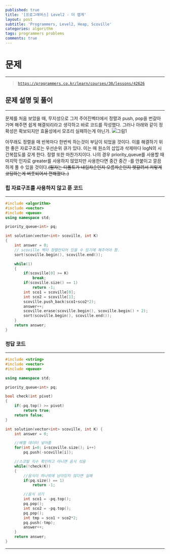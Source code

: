 ```yaml
---
published: true
title: '[프로그래머스] Level2 - 더 맵게'
layout: post
subtitle: 'Programmers, Level2, Heap, Scoville'
categories: algorithm
tags: programmers problems
comments: true
---
```


# **문제**
---
> [`https://programmers.co.kr/learn/courses/30/lessons/42626`](https://programmers.co.kr/learn/courses/30/lessons/42626)

## **문제 설명 및 풀이**
---
문제를 처음 보았을 때, 무지성으로 그저 주어진벡터에서 정렬과 push, pop을 번갈아가며 해주면 쉽게 해결되리라고 생각하고 바로 코드를 작성했다. 그러나 아래와 같이 정확성은 확보되지만 효율성에서 모조리 실패하는게 아닌가.
![그림1](https://sundongkim-dev.github.io/assets/img/algorithm/2021-08-21-algorithm-Programmers-더맵게_힙x.jpg)

아무래도 정렬을 매 반복마다 한번씩 하는것이 부담이 되었을 것이다. 이를 해결하기 위한 좋은 자료구조로는 우선순위 큐가 있다. 이는 매 원소의 삽입과 삭제마다 logN의 시간복잡도를 갖게 한다. 정렬 또한 마찬가지이다.
나의 경우 priority_queue를 사용할 때 마지막 인자로 greater<int>를 사용하지 않았지만 사용한다면 중간 중간 -를 안붙이고 깔끔하게 풀 수 있을 것이다.~~(필자는 디폴트가 내림차순인지 오름차순인지 헷갈려서 저렇게 코딩하는게 버릇되어서 편해졌다..)~~

### **힙 자료구조를 사용하지 않고 푼 코드**
---
```cpp
#include <algorithm>
#include <vector>
#include <queue>
using namespace std;

priority_queue<int> pq;

int solution(vector<int> scoville, int K)
{
    int answer = 0;
    // scoville 벡터 정렬안되어 있을 수 있기에 해주어야 함.
    sort(scoville.begin(), scoville.end());

    while(1)
    {
        if(scoville[0] >= K)
            break;
        if(scoville.size() == 1)
            return -1;
        int sco1 = scoville[0];
        int sco2 = scoville[1];
        scoville.push_back(sco1+sco2*2);
        answer++;
        scoville.erase(scoville.begin(), scoville.begin() + 2);
        sort(scoville.begin(), scoville.end());
    }
    return answer;
}
```

### **정답 코드**
---
```cpp
#include <string>
#include <vector>
#include <queue>

using namespace std;

priority_queue<int> pq;

bool check(int pivot)
{
    if(-pq.top() >= pivot)
        return true;
    return false;
}

int solution(vector<int> scoville, int K) {
    int answer = 0;

    //배열 데이터 넣어줌
    for(int i=0; i<scoville.size(); i++)
        pq.push(-scoville[i]);

    //스코빌 지수 확인하고 아니면 음식 섞음
    while(!check(K))
    {
        //음식이 하나밖에 남아있지 않다면 실패
        if(pq.size() == 1)
            return -1;

        //음식 섞기
        int sco1 = -pq.top();
        pq.pop();
        int sco2 = -pq.top();
        pq.pop();
        int tmp = sco1 + sco2*2;
        pq.push(-tmp);
        answer++;
    }
    return answer;
}
```
---
